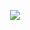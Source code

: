 <p align="center">
  <img src="https://api.boot.dev/v1/users/public/a21e36e3-35f5-4ced-90fa-84ab3c49b94f/thumbnail" >
</p>
